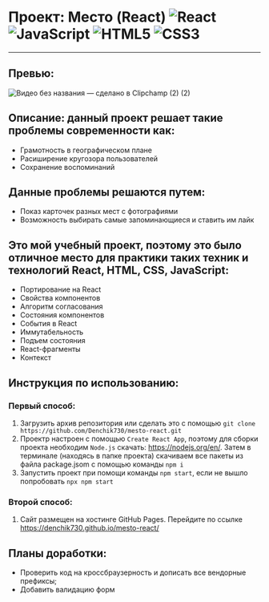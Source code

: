 # Проект: Место (React) ![React](https://img.shields.io/badge/react-%2320232a.svg?style=for-the-badge&logo=react&logoColor=%2361DAFB) ![JavaScript](https://img.shields.io/badge/javascript-%23323330.svg?style=for-the-badge&logo=javascript&logoColor=%23F7DF1E) ![HTML5](https://img.shields.io/badge/html5-%23E34F26.svg?style=for-the-badge&logo=html5&logoColor=white) ![CSS3](https://img.shields.io/badge/css3-%231572B6.svg?style=for-the-badge&logo=css3&logoColor=white)

---
## Превью:
![Видео без названия — сделано в Clipchamp (2) (2)](https://user-images.githubusercontent.com/102176847/228539077-7a0feb73-4c8b-4a3d-8203-3c4168ec68be.gif)


## Описание: данный проект решает такие проблемы современности как:

- Грамотность в географическом плане
- Расиширение кругозора пользователей
- Сохранение воспоминаний

## Данные проблемы решаются путем:

- Показ карточек разных мест с фотографиями
- Возможность выбирать самые запоминающиеся и ставить им лайк

## Это мой учебный проект, поэтому это было отличное место для практики таких техник и технологий React, HTML, CSS, JavaScript:

- Портирование на React
- Cвойства компонентов
- Алгоритм согласования
- Состояния компонентов
- События в React
- Иммутабельность
- Подъем состояния
- React-фрагменты
- Контекст

## Инструкция по использованию:

### Первый способ:

1. Загрузить архив репозитория или сделать это с помощью `git clone https://github.com/Denchik730/mesto-react.git`
2. Проектр настроен с помощью `Create React App`, поэтому для сборки проекта необходим `Node.js` скачать: https://nodejs.org/en/. Затем в терминале (находясь в папке проекта) скачиваем все пакеты из файла package.jsom с помощью команды `npm i`
3. Запустить проект при помощи команды `npm start`, если не вышло попробовать `npx npm start`

### Второй способ:

1. Сайт размещен на хостинге GitHub Pages. Перейдите по ссылке https://denchik730.github.io/mesto-react/

## Планы доработки:

- Проверить код на кроссбраузерность и дописать все вендорные префиксы;
- Добавить валидацию форм
